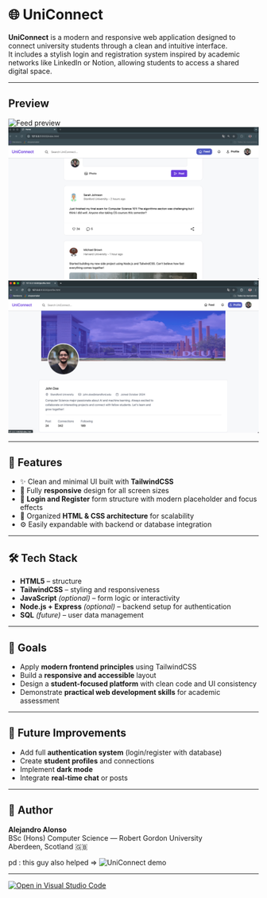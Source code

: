 

# 🌐 UniConnect

**UniConnect** is a modern and responsive web application designed to connect university students through a clean and intuitive interface.  
It includes a stylish login and registration system inspired by academic networks like LinkedIn or Notion, allowing students to access a shared digital space.


---

## Preview
![Feed preview](public/imagesreadmeIMG/LogIn.png)
![Feed preview](public/images/readmeIMG/index.png)
![Feed preview](public/images/readmeIMG/profile.png)

---

## 🚀 Features
- ✨ Clean and minimal UI built with **TailwindCSS**
- 📱 Fully **responsive** design for all screen sizes
- 🔐 **Login and Register** form structure with modern placeholder and focus effects
- 🧱 Organized **HTML & CSS architecture** for scalability
- ⚙️ Easily expandable with backend or database integration

---

## 🛠️ Tech Stack
- **HTML5** – structure  
- **TailwindCSS** – styling and responsiveness  
- **JavaScript** *(optional)* – form logic or interactivity  
- **Node.js + Express** *(optional)* – backend setup for authentication  
- **SQL** *(future)* – user data management


---

## 🎯 Goals
- Apply **modern frontend principles** using TailwindCSS  
- Build a **responsive and accessible** layout  
- Design a **student-focused platform** with clean code and UI consistency  
- Demonstrate **practical web development skills** for academic assessment  

---

## 🧠 Future Improvements
- Add full **authentication system** (login/register with database)
- Create **student profiles** and connections
- Implement **dark mode**
- Integrate **real-time chat** or posts

---

## 👤 Author
**Alejandro Alonso**  
BSc (Hons) Computer Science — Robert Gordon University  
Aberdeen, Scotland 🇬🇧

pd : this guy also helped => 
![UniConnect demo](https://media3.giphy.com/media/v1.Y2lkPTc5MGI3NjExNTF5b3VqemRkc3E4cWd2dnd5OWxkdnBtbWVydDRoamg2cTNsMHRpOSZlcD12MV9pbnRlcm5hbF9naWZfYnlfaWQmY3Q9Zw/h1ZP8qqDKyNnW/giphy.gif)

---

[![Open in Visual Studio Code](https://classroom.github.com/assets/open-in-vscode-2e0aaae1b6195c2367325f4f02e2d04e9abb55f0b24a779b69b11b9e10269abc.svg)](https://classroom.github.com/online_ide?assignment_repo_id=21045192&assignment_repo_type=AssignmentRepo)
